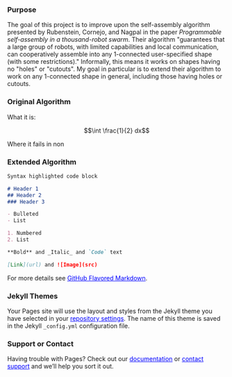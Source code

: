 <head>
    <style type="text/css">
       a:link {color: blue;}      /* unvisited link */
       a:visited {color: blue;}   /* visited link */
       a:hover {color: blue;}     /* mouse over link */
       a:active {color: blue;}    /* selected link */
    </style>
</head>

### Purpose

The goal of this project is to improve upon the self-assembly algorithm presented by Rubenstein, Cornejo, and Nagpal in the paper <i>Programmable self-assembly in a thousand-robot swarm</i>. Their algorithm "guarantees that a large group of robots, with limited capabilities and local communication, can cooperatively assemble into any 1-connected user-specified shape (with some restrictions)." Informally, this means it works on shapes having no "holes" or "cutouts". My goal in particular is to extend their algorithm to work on any 1-connected shape in general, including those having holes or cutouts.

### Original Algorithm

What it is:

$$\int \frac{1}{2} dx$$

Where it fails in non

### Extended Algorithm

```markdown
Syntax highlighted code block

# Header 1
## Header 2
### Header 3

- Bulleted
- List

1. Numbered
2. List

**Bold** and _Italic_ and `Code` text

[Link](url) and ![Image](src)
```

For more details see [GitHub Flavored Markdown](https://guides.github.com/features/mastering-markdown/).

### Jekyll Themes

Your Pages site will use the layout and styles from the Jekyll theme you have selected in your [repository settings](https://github.com/jpskycak/Programmable-Self-Assembly/settings). The name of this theme is saved in the Jekyll `_config.yml` configuration file.

### Support or Contact

Having trouble with Pages? Check out our [documentation](https://help.github.com/categories/github-pages-basics/) or [contact support](https://github.com/contact) and we’ll help you sort it out.
